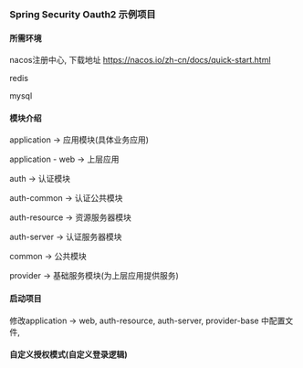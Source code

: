 ### Spring Security Oauth2 示例项目

#### 所需环境
nacos注册中心, 下载地址 https://nacos.io/zh-cn/docs/quick-start.html

redis

mysql


#### 模块介绍

application -> 应用模块(具体业务应用)

application - web -> 上层应用

auth -> 认证模块

auth-common -> 认证公共模块

auth-resource -> 资源服务器模块

auth-server -> 认证服务器模块

common -> 公共模块

provider -> 基础服务模块(为上层应用提供服务)

#### 启动项目

修改application -> web,  auth-resource, auth-server, provider-base 中配置文件, 

#### 自定义授权模式(自定义登录逻辑)